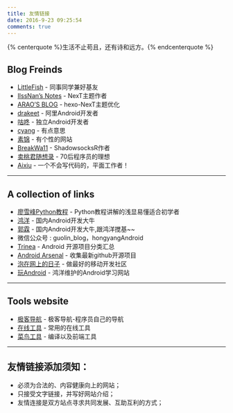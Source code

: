 ```yaml
---
title: 友情链接
date: 2016-9-23 09:25:54
comments: true
---
```


{% centerquote %}生活不止苟且，还有诗和远方。{% endcenterquote %}

## Blog Freinds
- [LittleFish](http://littlefisher.coding.me/) - 同事同学兼好基友
- [IIssNan’s Notes](http://notes.iissnan.com/) - NexT主题作者
- [ARAO’S BLOG](http://www.arao.me/) - hexo-NexT主题优化
- [drakeet](https://drakeet.me/) - 阿里Android开发者
- [咕咚](http://gudong.name/) - 独立Android开发者
- [cyang](http://cyang.tech/) - 有点意思
- [素锦](http://isujin.com/) - 有个性的网站
- [BreakWa11](https://breakwa11.blogspot.com/) - ShadowsocksR作者
- [卖桃君随想录](http://macshuo.com/) - 70后程序员的理想
- [Aixiu](http://blog.ynxiu.com/about/) - 一个不会写代码的，平面工作者！
	
-------------------------------
## A collection of links
- [廖雪峰Python教程](http://www.liaoxuefeng.com/wiki/0014316089557264a6b348958f449949df42a6d3a2e542c000/00143184474383175eeea92a8b0439fab7b392a8a32f8fa000) - Python教程讲解的浅显易懂适合初学者
- [鸿洋](http://blog.csdn.net/lmj623565791?viewmode=contents) - 国内Android开发大牛
- [郭霖](http://blog.csdn.net/guolin_blog/article/details/9097463/) - 国内Android开发大牛,跟鸿洋搅基~~
- 微信公众号 : guolin_blog，hongyangAndroid
- [Trinea](https://github.com/Trinea/android-open-project) - Android 开源项目分类汇总
- [Android Arsenal](http://android-arsenal.com/) - 收集最新github开源项目
- [泡在网上的日子](http://www.jcodecraeer.com/plus/list.php?tid=18) - 做最好的移动开发社区
- [玩Android](http://www.xueandroid.com/) - 鸿洋维护的Android学习网站
	
-------------------------------

## Tools website
- [极客导航](http://www.jikedaohang.com/) - 极客导航-程序员自己的导航
- [在线工具](http://tool.lu/) - 常用的在线工具
- [菜鸟工具](http://c.runoob.com/) - 编译以及前端工具
	
--------------------------------
## 友情链接添加须知：
- 必须为合法的、内容健康向上的网站；
- 只接受文字链接，并写好网站介绍；
- 友情连接是双方站点寻求共同发展、互助互利的方式；